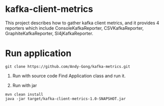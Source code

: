 # kafka-client-metrics
This project describes how to gather kafka client metrics, and it provides 4 reporters which include ConsoleKafkaReporter, CSVKafkaReporter, GraphiteKafkaReporter, Sl4jKafkaReporter.

# Run application
```
git clone https://github.com/Andy-Gong/kafka-metrics.git
```

1. Run with source code
Find Application class and run it.

2. Run with jar
```
mvn clean install
java -jar target/kafka-client-metrics-1.0-SNAPSHOT.jar
```
